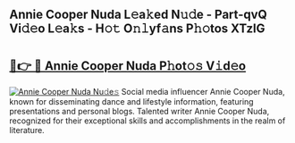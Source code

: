 ## Annie Cooper Nuda L𝚎a𝚔ed N𝚞𝚍e - Part-qvQ Vi𝚍𝚎o L𝚎a𝚔s - H𝚘𝚝 O𝚗𝚕yf𝚊ns P𝚑𝚘tos XTzlG

# <h2><a href="http://kf5lr9a.oniu.top/?m=Annie+Cooper+Nuda">🔗👉 🔴 Annie Cooper Nuda P𝚑ot𝚘𝚜 V𝚒d𝚎o</a></h2>

[![Annie Cooper Nuda Nu𝚍e𝚜](https://i.imgur.com/0qMVB7G.gif)](http://kf5lr9a.oniu.top/?m=Annie+Cooper+Nuda)
Social media influencer Annie Cooper Nuda, known for disseminating dance and lifestyle information, featuring presentations and personal blogs. Talented writer Annie Cooper Nuda, recognized for their exceptional skills and accomplishments in the realm of literature.  

